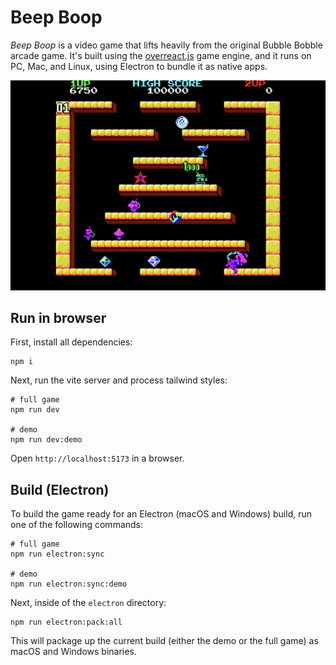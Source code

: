 # Beep Boop

_Beep Boop_ is a video game that lifts heavily from the original Bubble Bobble arcade game. It's built using the [overreact.js](overreactjs.github.io) game engine, and it runs on PC, Mac, and Linux, using Electron to bundle it as native apps.

![Screenshot](screenshot.png)

## Run in browser

First, install all dependencies:

```
npm i
```

Next, run the vite server and process tailwind styles:

```
# full game
npm run dev

# demo
npm run dev:demo
```

Open `http://localhost:5173` in a browser.

## Build (Electron)

To build the game ready for an Electron (macOS and Windows) build, run one of the following commands:

```
# full game
npm run electron:sync

# demo
npm run electron:sync:demo
```

Next, inside of the `electron` directory:

```
npm run electron:pack:all
```

This will package up the current build (either the demo or the full game) as macOS and Windows binaries.

